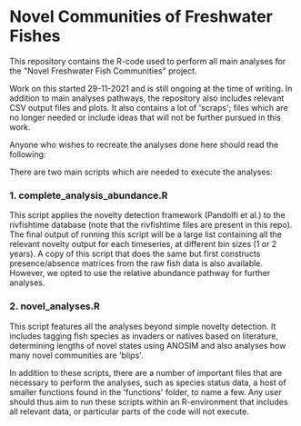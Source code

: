 # Novel Communities of Freshwater Fishes

This repository contains the R-code used to perform all main analyses for the "Novel Freshwater Fish Communities" project.

Work on this started 29-11-2021 and is still ongoing at the time of writing. In addition to main analyses pathways, the repository also includes relevant 
CSV output files and plots. It also contains a lot of 'scraps'; files which are no longer needed or include ideas that will not be further pursued in this
work.

Anyone who wishes to recreate the analyses done here should read the following:

There are two main scripts which are needed to execute the analyses:

### 1. complete_analysis_abundance.R
This script applies the novelty detection framework (Pandolfi et al.) to the 
rivfishtime database (note that the rivfishtime files are present in this repo).
The final output of running this script will be a large list containing all the 
relevant novelty output for each timeseries, at different bin sizes (1 or 2 years).
A copy of this script that does the same but first constructs presence/absence matrices
from the raw fish data is also available. However, we opted to use the relative abundance
pathway for further analyses.

### 2. novel_analyses.R
This script features all the analyses beyond simple novelty detection. It includes tagging
fish species as invaders or natives based on literature, determining lengths of novel
states using ANOSIM and also analyses how many novel communities are 'blips'. 

In addition to these scripts, there are a number of important files that are necessary to perform the
analyses, such as species status data, a host of smaller functions found in the 'functions' folder, to 
name a few. Any user should thus aim to run these scripts within an R-environment that includes all 
relevant data, or particular parts of the code will not execute.



